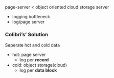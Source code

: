 page-server < object oriented cloud storage server
- logging bottleneck
- log/page server

### Colibri’s’ Solution
Seperate hot and cold data
- hot: page server
	- log per **record**
- cold: object storage(cloud)
	- log per **data block**


